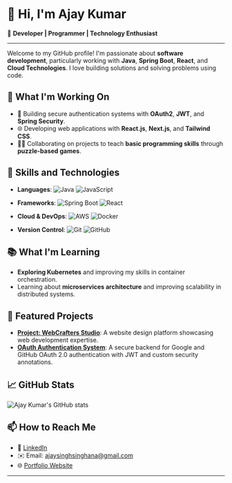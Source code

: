 # 👋 Hi, I'm Ajay Kumar

🌟 **Developer | Programmer | Technology Enthusiast**

---

Welcome to my GitHub profile! I'm passionate about **software development**, particularly working with **Java**, **Spring Boot**, **React**, and **Cloud Technologies**. I love building solutions and solving problems using code. 

## 🔭 What I'm Working On
- 🔑 Building secure authentication systems with **OAuth2**, **JWT**, and **Spring Security**.
- 🌐 Developing web applications with **React.js**, **Next.js**, and **Tailwind CSS**.
- 🧑‍💻 Collaborating on projects to teach **basic programming skills** through **puzzle-based games**.

## 💼 Skills and Technologies

- **Languages**: 
  ![Java](https://img.shields.io/badge/Java-ED8B00?style=for-the-badge&logo=java&logoColor=white)
  ![JavaScript](https://img.shields.io/badge/JavaScript-F7DF1E?style=for-the-badge&logo=javascript&logoColor=black)

- **Frameworks**: 
  ![Spring Boot](https://img.shields.io/badge/Spring_Boot-6DB33F?style=for-the-badge&logo=spring-boot&logoColor=white)
  ![React](https://img.shields.io/badge/React-20232A?style=for-the-badge&logo=react&logoColor=61DAFB)

- **Cloud & DevOps**:
  ![AWS](https://img.shields.io/badge/AWS-232F3E?style=for-the-badge&logo=amazon-aws&logoColor=white)
  ![Docker](https://img.shields.io/badge/Docker-2496ED?style=for-the-badge&logo=docker&logoColor=white)

- **Version Control**: 
  ![Git](https://img.shields.io/badge/Git-F05032?style=for-the-badge&logo=git&logoColor=white)
  ![GitHub](https://img.shields.io/badge/GitHub-181717?style=for-the-badge&logo=github&logoColor=white)

## 📚 What I'm Learning
- **Exploring Kubernetes** and improving my skills in container orchestration.
- Learning about **microservices architecture** and improving scalability in distributed systems.

## 🚀 Featured Projects

- **[Project: WebCrafters Studio](https://github.com/ajaykumar/webcrafters-studio)**: A website design platform showcasing web development expertise.
- **[OAuth Authentication System](https://github.com/ajaykumar/oauth-auth-system)**: A secure backend for Google and GitHub OAuth 2.0 authentication with JWT and custom security annotations.

## 📈 GitHub Stats

![Ajay Kumar's GitHub stats](https://github-readme-stats.vercel.app/api?username=khardiashab&show_icons=true&theme=radical)

## 📫 How to Reach Me

- 💼 [LinkedIn](https://www.linkedin.com/in/ajaykumar)
- ✉️ Email: ajaysinghsinghana@gmail.com
- 🌐 [Portfolio Website](https://ajaykumar.com](https://www.mygreatlearning.com/eportfolio/ravindra-singh10))

---

